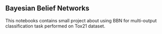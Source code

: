 ## Bayesian Belief Networks

This notebooks contains small project about using BBN for multi-output classification task performed on Tox21 dataset.
